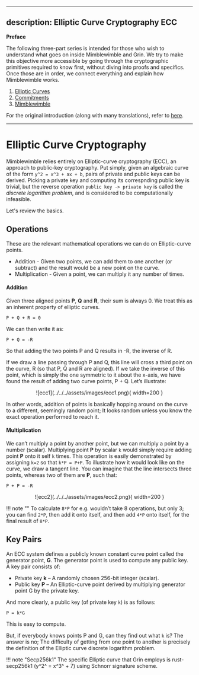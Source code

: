 
---
description: Elliptic Curve Cryptography ECC
---

**Preface**

The following three-part series is intended for those who wish to understand what goes on inside Mimblewimble and Grin. We try to make this objective more accessible by going through the cryptographic primitives required to know first, without diving into proofs and specifics. Once those are in order, we connect everything and explain how Mimblewimble works.

1. [Elliptic Curves](../ecc)
1. [Commitments](../commitments)
1. [Mimblewimble](../mimblewimble)

For the original introduction (along with many translations), refer to [here](https://github.com/mimblewimble/grin/blob/master/doc/intro.md).

---

# Elliptic Curve Cryptography

Mimblewimble relies entirely on Elliptic-curve cryptography (ECC), an approach to public-key cryptography. Put simply, given an algebraic curve of the form `y^2 = x^3 + ax + b`, pairs of private and public keys can be derived. Picking a private key and computing its correspnding public key is trivial, but the reverse operation `public key -> private key` is called the *discrete logarithm problem*, and is considered to be computationally infeasible.

Let's review the basics.

## Operations

These are the relevant mathematical operations we can do on Elliptic-curve points.

* Addition - Given two points, we can add them to one another (or subtract) and the result would be a new point on the curve.
* Multiplication - Given a point, we can multiply it any number of times.

#### Addition

Given three aligned points **P**, **Q** and **R**, their sum is always 0. We treat this as an inherent property of elliptic curves.

```text
P + Q + R = 0
```
We can then write it as:

```text
P + Q = -R
```

So that adding the two points P and Q results in -R, the inverse of R.

If we draw a line passing through P and Q, this line will cross a third point on the curve, R (so that P, Q and R are aligned). If we take the inverse of this point, which is simply the one symmetric to it about the x-axis, we have found the result of adding two curve points, P + Q. Let’s illustrate:

<center>
![ecc1](../../../assets/images/ecc1.png){ width=200 }
</center>

In other words, addition of points is basically hopping around on the curve to a different, seemingly random point; It looks random unless you know the exact operation performed to reach it.

#### Multiplication

We can’t multiply a point by another point, but we can multiply a point by a number (scalar). Multiplying point **P** by scalar `k` would simply require adding point **P** onto it self `k` times. This operation is easily demonstrated by assigning `k=2` so that `k*P = P+P`. To illustrate how it would look like on the curve, we draw a tangent line. You can imagine that the line intersects three points, whereas two of them are **P**, such that:

```text
P + P = -R
```

<center>
![ecc2](../../../assets/images/ecc2.png){ width=200 }
</center>


!!! note ""
    To calculate `8*P` for e.g. wouldn’t take 8 operations, but only 3; you can find `2*P`, then add it onto itself, and then add `4*P` onto itself, for the final result of `8*P`.

## Key Pairs

An ECC system defines a publicly known constant curve point called the generator point, **G**. The generator point is used to compute any public key. A key pair consists of:

* Private key **k** – A randomly chosen 256-bit integer (scalar).
* Public key **P** – An Elliptic-curve point derived by multiplying generator point G by the private key.

And more clearly, a public key (of private key `k`) is as follows:

```text
P = k*G
```

This is easy to compute.

But, if everybody knows points P and G, can they find out what `k` is? The answer is no; The difficulty of getting from one point to another is precisely the definition of the Elliptic curve discrete logarithm problem.

!!! note "Secp256k1"
    The specific Elliptic curve that Grin employs is rust-secp256k1 (y^2^ = x^3^ + 7) using Schnorr signature scheme.


[^1]: [Elliptic Curve Cryptography: a gentle introduction](https://andrea.corbellini.name/2015/05/17/elliptic-curve-cryptography-a-gentle-introduction/)
[^2]: [A (Relatively Easy To Understand) Primer on Elliptic Curve Cryptography](https://blog.cloudflare.com/a-relatively-easy-to-understand-primer-on-elliptic-curve-cryptography/)
[^3]: [Cryptography: From Mathematical Magic to Secure Communication](https://www.youtube.com/watch?v=4M8_Oo7lpiA)
